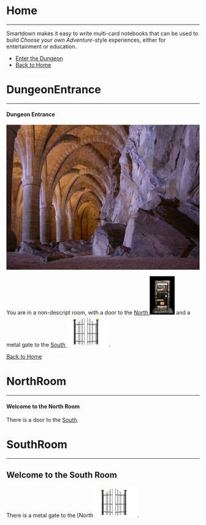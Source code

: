 
# Home
---

Smartdown makes it easy to write multi-card notebooks that can be used to build *Choose your own Adventure*-style experiences, either for entertainment or education.

- [Enter the Dungeon](:@DungeonEntrance)
- [Back to Home](:@./Home)


# DungeonEntrance
---

#### Dungeon Entrance

![](/gallery/resources/Basement-of-chillon-castle.jpg)

You are in a non-descript room, with a door to the [North ![](/gallery/resources/Dungeon_door.gif)](:@NorthRoom) and a metal gate to the [South ![](/gallery/resources/Gates_open.gif)](:@SouthRoom).

[Back to Home](:@Home)



# NorthRoom
---

#### Welcome to the North Room

There is a door to the [South](:@DungeonEntrance).

# SouthRoom
---

## Welcome to the South Room

There is a metal gate to the [North [![](/gallery/resources/Gates_open.gif)](:@DungeonEntrance).

